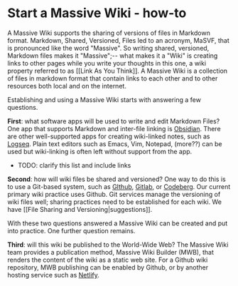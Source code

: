 # Start a Massive Wiki - how-to


A Massive Wiki supports the sharing of versions of files in Markdown format. Markdown, Shared, Versioned, Files led to an acronym, MaSVF, that is pronounced like the word "Massive". So writing shared, versioned, Markdown files makes it "Massive";--  what makes it a "Wiki" is creating links to other pages while you write your thoughts in this one, a wiki property referred to as [[Link As You Think]]. A Massive Wiki is a collection of files in markdown format that contain links to each other and to other resources both local and on the internet.

Establishing and using a Massive Wiki starts with answering a few questions.

**First**: what software apps will be used to write and edit Markdown Files? One app that supports Markdown and inter-file linking is [Obsidian](https://obsidian.md). There are other well-supported apps for creating wiki-linked notes, such as [Logseq](https://logseq.com). Plain text editors such as Emacs, Vim, Notepad, (more??) can be used but wiki-linking is often left without support from the app.  
 - TODO: clarify this list and include links

**Second**: how will wiki files be shared and versioned? One way to do this is to use a Git-based system, such as [GIthub](https://github.com), [Gitlab](https://gitlab.com), or [Codeberg](https://codeberg.org). Our current primary wiki practice uses Github. Git services manage the versioning of wiki files well; sharing practices need to be established for each wiki. We have [[File Sharing and Versioning|suggestions]].  

With these two questions answered a Massive Wiki can be created and put into practice. One further question remains.

**Third**: will this wiki be published to the World-Wide Web? The Massive Wiki team provides a publication method, Massive Wiki Builder (MWB), that renders the content of the wiki as a static web site. For a Github wiki repository, MWB publishing can be enabled by Github, or by another hosting service such as [Netlify](https://netlify.app).  



